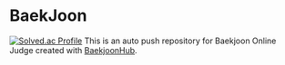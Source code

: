 # BaekJoon
[![Solved.ac Profile](http://mazassumnida.wtf/api/v2/generate_badge?boj=doolchong)](https://solved.ac/doolchong/)
This is an auto push repository for Baekjoon Online Judge created with [BaekjoonHub](https://github.com/BaekjoonHub/BaekjoonHub).
